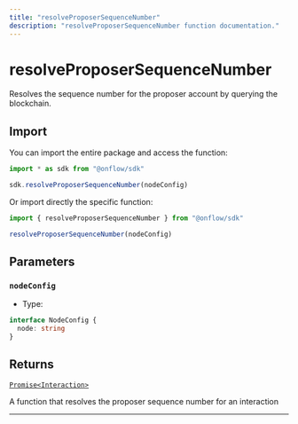 ```yaml
---
title: "resolveProposerSequenceNumber"
description: "resolveProposerSequenceNumber function documentation."
---
```


<!-- THIS DOCUMENT IS AUTO-GENERATED FROM [onflow/sdk/src/resolve/resolve-proposer-sequence-number.ts](https://github.com/onflow/fcl-js/tree/master/packages/sdk/src/resolve/resolve-proposer-sequence-number.ts). DO NOT EDIT MANUALLY -->

# resolveProposerSequenceNumber

Resolves the sequence number for the proposer account by querying the blockchain.

## Import

You can import the entire package and access the function:

```typescript
import * as sdk from "@onflow/sdk"

sdk.resolveProposerSequenceNumber(nodeConfig)
```

Or import directly the specific function:

```typescript
import { resolveProposerSequenceNumber } from "@onflow/sdk"

resolveProposerSequenceNumber(nodeConfig)
```


## Parameters

### `nodeConfig` 


- Type: 
```typescript
interface NodeConfig {
  node: string
}
```


## Returns

[`Promise<Interaction>`](../types#interaction)


A function that resolves the proposer sequence number for an interaction

---
